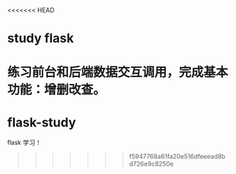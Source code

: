 <<<<<<< HEAD
# study flask
练习前台和后端数据交互调用，完成基本功能：增删改查。
=======
# flask-study
flask 学习！
>>>>>>> f5947768a61fa20e516dfeeead8bd726e9c8250e
